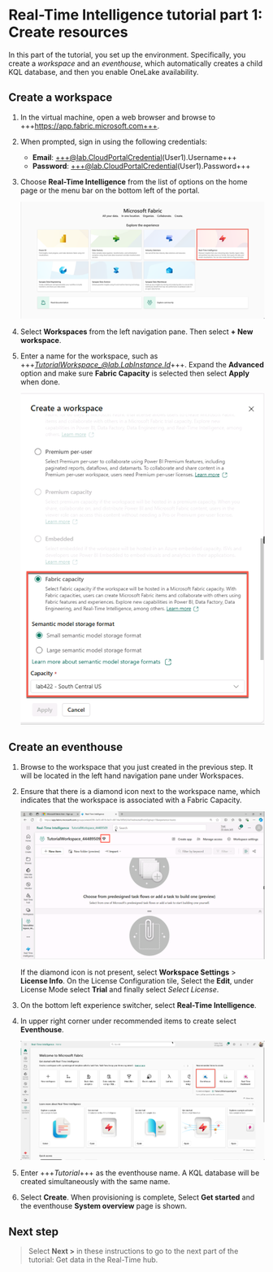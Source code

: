 # Real-Time Intelligence tutorial part 1: Create resources

In this part of the tutorial, you set up the environment. Specifically, you create a *workspace* and an *eventhouse*, which automatically creates a child KQL database, and then you enable OneLake availability.

## Create a workspace
1. In the virtual machine, open a web browser and browse to +++https://app.fabric.microsoft.com+++.
2. When prompted, sign in using the following credentials:
    * **Email**: +++@lab.CloudPortalCredential(User1).Username+++
    * **Password**: +++@lab.CloudPortalCredential(User1).Password+++
3. Choose **Real-Time Intelligence** from the list of options on the home page or the menu bar on the bottom left of the portal.

    ![Screenshot showing how to select Real-Time Intelligence from the Fabric homepage.](media/select-real-time-intelligence.png)

4. Select **Workspaces** from the left navigation pane. Then select **+ New workspace**.
5. Enter a name for the workspace, such as +++*TutorialWorkspace_@lab.LabInstance.Id*+++. Expand the **Advanced** option and make sure **Fabric Capacity** is selected then select **Apply** when done.

    ![Screenshot showing how to create a new workspace in Real-Time Intelligence.](media/create-workspace-side-pane.png)

## Create an eventhouse

1. Browse to the workspace that you just created in the previous step. It will be located in the left hand navigation pane under Workspaces.
2. Ensure that there is a diamond icon next to the workspace name, which indicates that the workspace is associated with a Fabric Capacity.

    ![Screenshot showing the diamond icon next to the workspace name.](media/workspace-diamond-icon.png)

    If the diamond icon is not present, select **Workspace Settings** >  **License Info**. On the License Configuration tile, Select the **Edit**, under License Mode select **Trial**  and finally select *Select License*.


3. On the bottom left experience switcher, select **Real-Time Intelligence**.

4. In upper right corner under recommended items to create select **Eventhouse**.

    ![Screenshot showing how to create a new eventhouse in Real-Time Intelligence.](media/create-eventhouse.png)

5. Enter +++*Tutorial*+++ as the eventhouse name. A KQL database will be created simultaneously with the same name.

6. Select **Create**. When provisioning is complete, Select **Get started** and the eventhouse **System overview** page is shown.

## Next step

> Select **Next >** in these instructions to go to the next part of the tutorial: Get data in the Real-Time hub.